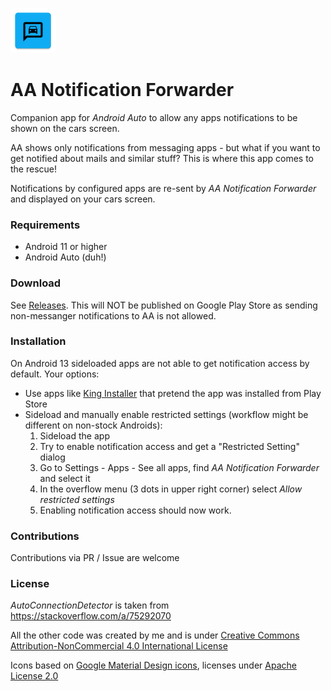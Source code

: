 ![Logo](https://github.com/ztNFny/AANotificationForwarder/raw/master/logo.png)
# AA Notification Forwarder

Companion app for *Android Auto* to allow any apps notifications to be shown on the cars screen.

AA shows only notifications from messaging apps - but what if you want to get notified about mails and similar stuff? This is where this app comes to the rescue!

Notifications by configured apps are re-sent by *AA Notification Forwarder* and displayed on your cars screen.

### Requirements
- Android 11 or higher
- Android Auto (duh!)

### Download
See [Releases](https://github.com/ztNFny/AANotificationForwarder/releases/).
This will NOT be published on Google Play Store as sending non-messanger notifications to AA is not allowed.

### Installation
On Android 13 sideloaded apps are not able to get notification access by default. Your options:
- Use apps like [King Installer](https://gitlab.com/annexhack/king-installer) that pretend the app was installed from Play Store
- Sideload and manually enable restricted settings (workflow might be different on non-stock Androids):
    1. Sideload the app
    2. Try to enable notification access and get a "Restricted Setting" dialog
    3. Go to Settings - Apps - See all apps, find *AA Notification Forwarder* and select it
    4. In the overflow menu (3 dots in upper right corner) select *Allow restricted settings*
    5. Enabling notification access should now work.

### Contributions
Contributions via PR / Issue are welcome

### License
*AutoConnectionDetector* is taken from https://stackoverflow.com/a/75292070

All  the other code  was created by me and is under [Creative Commons Attribution-NonCommercial 4.0 International License](http://creativecommons.org/licenses/by-nc/4.0/)

Icons based on [Google Material Design icons](https://github.com/google/material-design-icons), licenses under [Apache License 2.0](https://www.apache.org/licenses/LICENSE-2.0)

